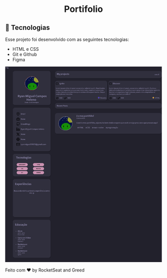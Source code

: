 
 <h1 align="center"> Portifolio </h1>

## 🚀 Tecnologias

Esse projeto foi desenvolvido com as seguintes tecnologias:

- HTML e CSS
- Git e Github
- Figma

![Greedfólio](preview.png)

Feito com ♥ by RocketSeat and Greed 
